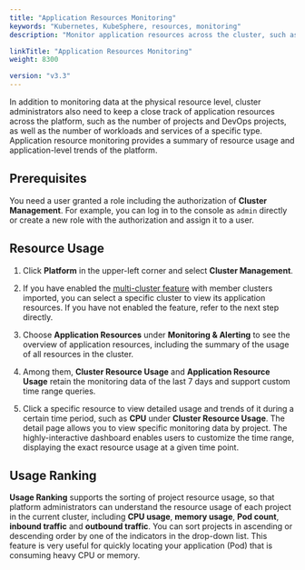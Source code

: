 ```yaml
---
title: "Application Resources Monitoring"
keywords: "Kubernetes, KubeSphere, resources, monitoring"
description: "Monitor application resources across the cluster, such as the number of Deployments and CPU usage of different projects."

linkTitle: "Application Resources Monitoring"
weight: 8300

version: "v3.3"
---
```


In addition to monitoring data at the physical resource level, cluster administrators also need to keep a close track of application resources across the platform, such as the number of projects and DevOps projects, as well as the number of workloads and services of a specific type. Application resource monitoring provides a summary of resource usage and application-level trends of the platform.

## Prerequisites

You need a user granted a role including the authorization of **Cluster Management**. For example, you can log in to the console as `admin` directly or create a new role with the authorization and assign it to a user.

## Resource Usage

1. Click **Platform** in the upper-left corner and select **Cluster Management**.

2. If you have enabled the [multi-cluster feature](../../multicluster-management/) with member clusters imported, you can select a specific cluster to view its application resources. If you have not enabled the feature, refer to the next step directly.

3. Choose **Application Resources** under **Monitoring & Alerting** to see the overview of application resources, including the summary of the usage of all resources in the cluster.

4. Among them, **Cluster Resource Usage** and **Application Resource Usage** retain the monitoring data of the last 7 days and support custom time range queries.

5. Click a specific resource to view detailed usage and trends of it during a certain time period, such as **CPU** under **Cluster Resource Usage**. The detail page allows you to view specific monitoring data by project. The highly-interactive dashboard enables users to customize the time range, displaying the exact resource usage at a given time point.

## Usage Ranking

**Usage Ranking** supports the sorting of project resource usage, so that platform administrators can understand the resource usage of each project in the current cluster, including **CPU usage**, **memory usage**, **Pod count**, **inbound traffic** and **outbound traffic**. You can sort projects in ascending or descending order by one of the indicators in the drop-down list. This feature is very useful for quickly locating your application (Pod) that is consuming heavy CPU or memory.
